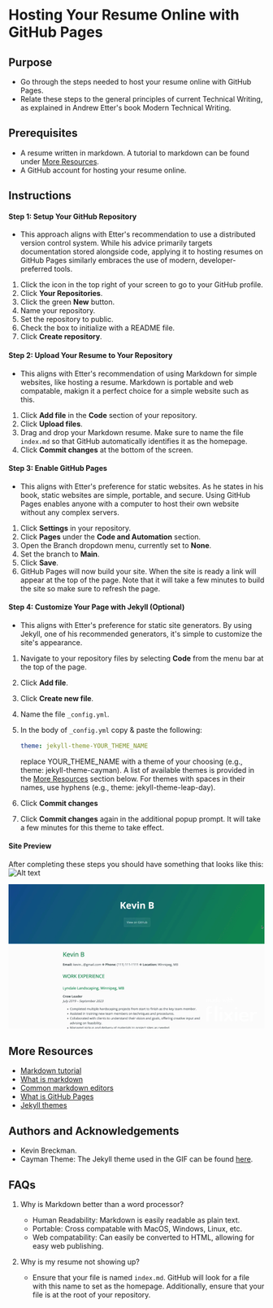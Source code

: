 # Hosting Your Resume Online with GitHub Pages

## Purpose
- Go through the steps needed to host your resume online with GitHub Pages.
-  Relate these steps to the general principles of current Technical Writing, as explained in Andrew Etter's book Modern Technical Writing.

## Prerequisites

- A resume written in markdown. A tutorial to markdown can be found under [More Resources](#more-resources).
- A GitHub account for hosting your resume online.

## Instructions

#### Step 1: Setup Your GitHub Repository

- This approach aligns with Etter's recommendation to use a distributed version control system. While his advice primarily targets documentation stored alongside code, applying it to hosting resumes on GitHub Pages similarly embraces the use of modern, developer-preferred tools. 

1. Click the icon in the top right of your screen to go to your GitHub profile.
2. Click **Your Repositories**.
3. Click the green **New** button.
4. Name your repository.
5. Set the repository to public.
6. Check the box to initialize with a README file.
7. Click **Create repository**.

#### Step 2: Upload Your Resume to Your Repository

- This aligns with Etter's recommendation of using Markdown for simple websites, like hosting a resume. Markdown is portable and web compatable, makign it a perfect choice for a simple website such as this.

1. Click **Add file** in the **Code** section of your repository.
2. Click **Upload files**.
3. Drag and drop your Markdown resume. Make sure to name the file `index.md` so that GitHub automatically identifies it as the homepage.
4. Click **Commit changes** at the bottom of the screen.


#### Step 3: Enable GitHub Pages

- This aligns with Etter's preference for static websites. As he states in his book, static websites are simple, portable, and secure. Using GitHub Pages enables anyone with a computer to host their own website without any complex servers.

1. Click **Settings** in your repository.
2. Click **Pages** under the **Code and Automation** section.
3. Open the Branch dropdown menu, currently set to **None**.
4. Set the branch to **Main**.
5. Click **Save**.
6. GitHub Pages will now build your site. When the site is ready a link will appear at the top of the page. Note that it will take a few minutes to build the site so make sure to refresh the page.

#### Step 4: Customize Your Page with Jekyll (Optional)
- This aligns with Etter's preference for static site generators. By using Jekyll, one of his recommended generators, it's simple to customize the site's appearance.
1. Navigate to your repository files by selecting **Code** from the menu bar at the top of the page.
2. Click **Add file**.
3. Click **Create new file**.
4. Name the file `_config.yml`.
5. In the body of `_config.yml` copy & paste the following:

    ```yaml
    theme: jekyll-theme-YOUR_THEME_NAME
    ```
    replace YOUR_THEME_NAME with a theme of your choosing (e.g., theme: jekyll-theme-cayman). A list of available themes is provided in the [More Resources](#more-resources) section below. For themes with spaces in their names, use hyphens (e.g., theme: jekyll-theme-leap-day).

6. Click **Commit changes**
7. Click **Commit changes** again in the additional popup prompt. It will take a few minutes for this theme to take effect.

#### Site Preview
After completing these steps you should have something that looks like this:
![Alt text](![Untitled-1](https://github.com/kevin5392/3040-A2/assets/161624174/98b69f61-3463-4e37-9888-42bee2d35369)
)

![Resume GIF](./resume.gif)


## More Resources
- [Markdown tutorial](https://docs.github.com/en/get-started/writing-on-github/getting-started-with-writing-and-formatting-on-github/basic-writing-and-formatting-syntax)
- [What is markdown](https://www.markdownguide.org/getting-started/)
- [Common markdown editors](https://blog.hubspot.com/website/wysiwyg-markdown-editor)
- [What is GitHub Pages](https://docs.github.com/en/pages/getting-started-with-github-pages/about-github-pages)
- [Jekyll themes](https://pages.github.com/themes/)

## Authors and Acknowledgements
- Kevin Breckman.
- Cayman Theme: The Jekyll theme used in the GIF can be found [here](https://github.com/pages-themes/cayman).

## FAQs
1. Why is Markdown better than a word processor?
    - Human Readability: Markdown is easily readable as plain text.
    - Portable: Cross compatable with MacOS, Windows, Linux, etc.
    - Web compatability: Can easily be converted to HTML, allowing for easy web publishing.

2. Why is my resume not showing up?
    - Ensure that your file is named `index.md`. GitHub will look for a file with this name to set as the homepage. Additionally, ensure that your file is at the root of your repository.
 
